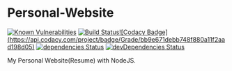 # Personal-Website

[![Known Vulnerabilities](https://snyk.io/test/github/bacali95/personal-website/badge.svg)](https://snyk.io/test/github/bacali95/personal-website)
[![Build Status](https://travis-ci.org/bacali95/personal-website.svg?branch=master)](https://travis-ci.org/bacali95/personal-website)[![Codacy Badge]
(https://api.codacy.com/project/badge/Grade/bb9e671debb748f880a11f2aad198d05)](https://www.codacy.com/app/bacali95/personal-website?utm_source=github.com&amp;utm_medium=referral&amp;utm_content=bacali95/personal-website&amp;utm_campaign=Badge_Grade)
[![dependencies Status](https://david-dm.org/bacali95/personal-website/status.svg)](https://david-dm.org/bacali95/personal-website)
[![devDependencies Status](https://david-dm.org/bacali95/personal-website/dev-status.svg)](https://david-dm.org/bacali95/personal-website?type=dev)

My Personal Website(Resume) with NodeJS.
